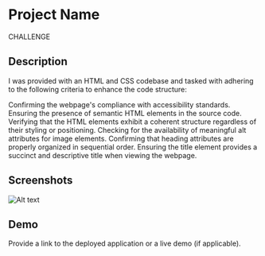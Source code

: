 # Project Name

CHALLENGE
## Description

I was provided with an HTML and CSS codebase and tasked with adhering to the following criteria to enhance the code structure:

Confirming the webpage's compliance with accessibility standards.
Ensuring the presence of semantic HTML elements in the source code.
Verifying that the HTML elements exhibit a coherent structure regardless of their styling or positioning.
Checking for the availability of meaningful alt attributes for image elements.
Confirming that heading attributes are properly organized in sequential order.
Ensuring the title element provides a succinct and descriptive title when viewing the webpage.


## Screenshots
![Alt text](image-1.png)


## Demo

Provide a link to the deployed application or a live demo (if applicable).

